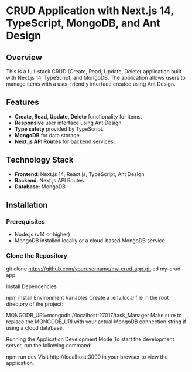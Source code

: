 # CRUD Application with Next.js 14, TypeScript, MongoDB, and Ant Design

## Overview

This is a full-stack CRUD (Create, Read, Update, Delete) application built with Next.js 14, TypeScript, and MongoDB. The application allows users to manage items with a user-friendly interface created using Ant Design.

## Features

- **Create, Read, Update, Delete** functionality for items.
- **Responsive** user interface using Ant Design.
- **Type safety** provided by TypeScript.
- **MongoDB** for data storage.
- **Next.js API Routes** for backend services.

## Technology Stack

- **Frontend**: Next.js 14, React.js, TypeScript, Ant Design
- **Backend**: Next.js API Routes
- **Database**: MongoDB

## Installation

### Prerequisites

- Node.js (v14 or higher)
- MongoDB installed locally or a cloud-based MongoDB service

### Clone the Repository

git clone https://github.com/yourusername/my-crud-app.git
cd my-crud-app

Install Dependencies

npm install
Environment Variables
Create a .env.local file in the root directory of the project:


MONGODB_URI=mongodb://localhost:27017/task_Manager
Make sure to replace the MONGODB_URI with your actual MongoDB connection string if using a cloud database.

Running the Application
Development Mode
To start the development server, run the following command:


npm run dev
Visit http://localhost:3000 in your browser to view the application.